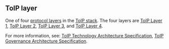 ## ToIP layer

<p class="c8"><span>One of four </span><span class="c2"><a class="c3" href="#h.pe8dekl2dtq0">protocol layers</a></span><span>&nbsp;in the </span><span class="c2"><a class="c3" href="#h.wms58fgdch9m">ToIP stack</a></span><span>. The four layers are </span><span class="c2"><a class="c3" href="#h.24ggrl8oz4ma">ToIP Layer 1</a></span><span>, </span><span class="c2"><a class="c3" href="#h.ikqr9hyt133k">ToIP Layer 2</a></span><span>, </span><span class="c2"><a class="c3" href="#h.7rbvlbpp8vwp">ToIP Layer 3</a></span><span>, and </span><span class="c2"><a class="c3" href="#h.ym4v87xpn7gq">ToIP Layer 4</a></span><span>.</span></p><p class="c8"><span>For more information, see: </span><span class="c2"><a class="c3" href="#h.bjv9ltwjbiqm">ToIP Technology Architecture Specification</a></span><span>, </span><span class="c2"><a class="c3" href="#h.1aa10hjxxqo3">ToIP Governance Architecture Specification</a></span><span class="c0">.</span></p>

